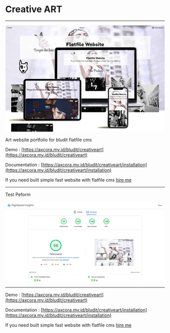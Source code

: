 # Creative ART

--------

![Free download bludit themes cms](creativeart.webp)

Art website portfolio for bludit flatfile cms

Demo : [https://axcora.my.id/bludit/creativeart](https://axcora.my.id/bludit/creativeart)

Documentation : [https://axcora.my.id/bludit/creativeart/installation](https://axcora.my.id/bludit/creativeart/installation)

If you need built simple fast website with flatfile cms [hire me](https://www.fiverr.com/creativitas/design-your-website-with-phyton-django)

--------

Test Peform

![Free download bludit template cms](creativeartscore.webp)

--------

Demo : [https://axcora.my.id/bludit/creativeart](https://axcora.my.id/bludit/creativeart)

Documentation : [https://axcora.my.id/bludit/creativeart/installation](https://axcora.my.id/bludit/creativeart/installation)

If you need built simple fast website with flatfile cms [hire me](https://www.fiverr.com/creativitas/design-your-website-with-phyton-django)
